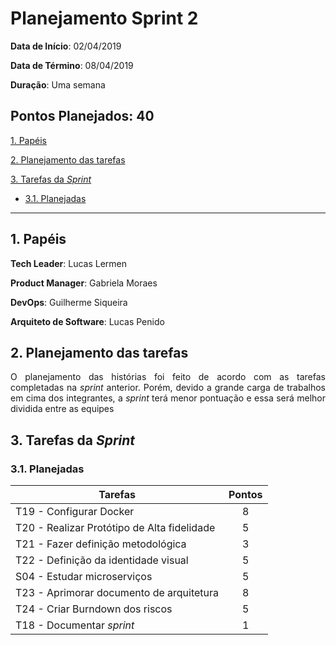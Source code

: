 # Planejamento Sprint 2

**Data de Início**: 02/04/2019

**Data de Término**: 08/04/2019

**Duração**: Uma semana

**Pontos Planejados**: 40
-------

[1. Papéis](#_1-papéis)

[2. Planejamento das tarefas](#_2-planejamento-das-tarefas)

[3. Tarefas da _Sprint_](#_3-tarefas-da-sprint)  

  * [3.1. Planejadas](#_31-planejadas)

-------

## 1. Papéis

**Tech Leader**: Lucas Lermen

**Product Manager**: Gabriela Moraes

**DevOps**: Guilherme Siqueira

**Arquiteto de Software**: Lucas Penido


## 2. Planejamento das tarefas

<p align = "justify"> O planejamento das histórias foi feito de acordo com as tarefas completadas na <i>sprint</i> anterior. Porém, devido a grande carga de trabalhos em cima dos integrantes, a <i>sprint</i> terá menor pontuação e essa será melhor dividida entre as equipes</p>


## 3. Tarefas da _Sprint_

### 3.1. Planejadas

|Tarefas|Pontos|
|--|:--:|
| T19 - Configurar Docker | 8 |
| T20 - Realizar Protótipo de Alta fidelidade | 5 |
| T21 - Fazer definição metodológica | 3 |
| T22 - Definição da identidade visual | 5 |
| S04 - Estudar microserviços | 5 |
| T23 - Aprimorar documento de arquitetura| 8 |
| T24 - Criar Burndown dos riscos | 5 |
| T18 - Documentar <i>sprint</i> | 1 |

